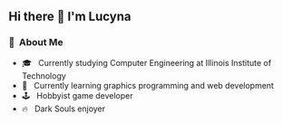 ## Hi there 👋 I'm Lucyna

### 🤔 &nbsp;About Me
- 🎓️ &nbsp; Currently studying Computer Engineering at Illinois Institute of Technology
- 🌱 &nbsp; Currently learning graphics programming and web development
- 🕹️ &nbsp; Hobbyist game developer
- 🔥 &nbsp; Dark Souls enjoyer
